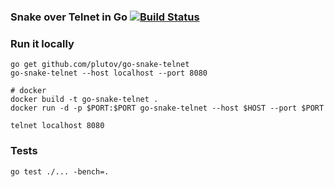 ### Snake over Telnet in Go [![Build Status](https://travis-ci.org/plutov/go-snake-telnet.svg?branch=master)](https://travis-ci.org/plutov/go-snake-telnet)


### Run it locally

```
go get github.com/plutov/go-snake-telnet
go-snake-telnet --host localhost --port 8080

# docker
docker build -t go-snake-telnet .
docker run -d -p $PORT:$PORT go-snake-telnet --host $HOST --port $PORT
```

```
telnet localhost 8080
```

### Tests

```
go test ./... -bench=.
```

